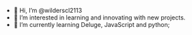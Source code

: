 - 👋 Hi, I’m @wilderscl2113
- 👀 I’m interested in learning and innovating with new projects.
- 🌱 I’m currently learning Deluge, JavaScript and python;



